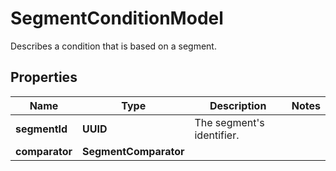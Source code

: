 

# SegmentConditionModel

Describes a condition that is based on a segment.

## Properties

| Name | Type | Description | Notes |
|------------ | ------------- | ------------- | -------------|
|**segmentId** | **UUID** | The segment&#39;s identifier. |  |
|**comparator** | **SegmentComparator** |  |  |



